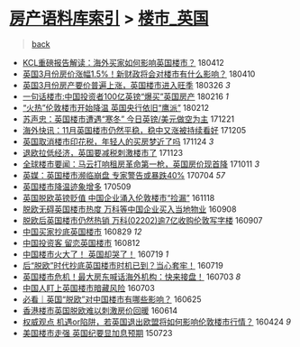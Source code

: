 [房产语料库索引](../../README.md)  > [楼市_英国](楼市_英国.md)
====
> [back](../README.md)

- [KCL重磅报告解读：海外买家如何影响英国楼市？](http://jkwz.applinzi.com/ittc/7091152190028907531.html#KCL%E9%87%8D%E7%A3%85%E6%8A%A5%E5%91%8A%E8%A7%A3%E8%AF%BB%EF%BC%9A%E6%B5%B7%E5%A4%96%E4%B9%B0%E5%AE%B6%E5%A6%82%E4%BD%95%E5%BD%B1%E5%93%8D%E8%8B%B1%E5%9B%BD%E6%A5%BC%E5%B8%82%EF%BC%9F) 180412  
- [英国3月份房价涨幅1.5%！新财政将会对楼市有什么影响？](http://jkwz.applinzi.com/ittc/7090419189657633808.html#%E8%8B%B1%E5%9B%BD3%E6%9C%88%E4%BB%BD%E6%88%BF%E4%BB%B7%E6%B6%A8%E5%B9%851.5%25%EF%BC%81%E6%96%B0%E8%B4%A2%E6%94%BF%E5%B0%86%E4%BC%9A%E5%AF%B9%E6%A5%BC%E5%B8%82%E6%9C%89%E4%BB%80%E4%B9%88%E5%BD%B1%E5%93%8D%EF%BC%9F) 180410  
- [英国3月份房产要价普遍上涨，英国楼市进入旺季](http://jkwz.applinzi.com/ittc/7084752014200538123.html#%E8%8B%B1%E5%9B%BD3%E6%9C%88%E4%BB%BD%E6%88%BF%E4%BA%A7%E8%A6%81%E4%BB%B7%E6%99%AE%E9%81%8D%E4%B8%8A%E6%B6%A8%EF%BC%8C%E8%8B%B1%E5%9B%BD%E6%A5%BC%E5%B8%82%E8%BF%9B%E5%85%A5%E6%97%BA%E5%AD%A3) 180326 *3* 
- [一句话楼市:中国投资者100亿英镑“爆买”英国房产](http://jkwz.applinzi.com/ittc/7070658292353598481.html#%E4%B8%80%E5%8F%A5%E8%AF%9D%E6%A5%BC%E5%B8%82%3A%E4%B8%AD%E5%9B%BD%E6%8A%95%E8%B5%84%E8%80%85100%E4%BA%BF%E8%8B%B1%E9%95%91%E2%80%9C%E7%88%86%E4%B9%B0%E2%80%9D%E8%8B%B1%E5%9B%BD%E6%88%BF%E4%BA%A7) 180216 *1* 
- [“火热”伦敦楼市开始降温 英国央行依旧“鹰派”](http://jkwz.applinzi.com/ittc/7069286832997401606.html#%E2%80%9C%E7%81%AB%E7%83%AD%E2%80%9D%E4%BC%A6%E6%95%A6%E6%A5%BC%E5%B8%82%E5%BC%80%E5%A7%8B%E9%99%8D%E6%B8%A9+%E8%8B%B1%E5%9B%BD%E5%A4%AE%E8%A1%8C%E4%BE%9D%E6%97%A7%E2%80%9C%E9%B9%B0%E6%B4%BE%E2%80%9D) 180212  
- [苏声忠：英国楼市遭遇“寒冬” 今日英镑/美元做空为主](http://jkwz.applinzi.com/ittc/7049522516358333456.html#%E8%8B%8F%E5%A3%B0%E5%BF%A0%EF%BC%9A%E8%8B%B1%E5%9B%BD%E6%A5%BC%E5%B8%82%E9%81%AD%E9%81%87%E2%80%9C%E5%AF%92%E5%86%AC%E2%80%9D+%E4%BB%8A%E6%97%A5%E8%8B%B1%E9%95%91%2F%E7%BE%8E%E5%85%83%E5%81%9A%E7%A9%BA%E4%B8%BA%E4%B8%BB) 171221  
- [海外快讯：11月英国楼市仍然平稳，稳中又涨被持续看好](http://jkwz.applinzi.com/ittc/7043552647393575952.html#%E6%B5%B7%E5%A4%96%E5%BF%AB%E8%AE%AF%EF%BC%9A11%E6%9C%88%E8%8B%B1%E5%9B%BD%E6%A5%BC%E5%B8%82%E4%BB%8D%E7%84%B6%E5%B9%B3%E7%A8%B3%EF%BC%8C%E7%A8%B3%E4%B8%AD%E5%8F%88%E6%B6%A8%E8%A2%AB%E6%8C%81%E7%BB%AD%E7%9C%8B%E5%A5%BD) 171205  
- [英国取消楼市印花税，年轻人的买房梦近了吗](http://jkwz.applinzi.com/ittc/7039454115455829009.html#%E8%8B%B1%E5%9B%BD%E5%8F%96%E6%B6%88%E6%A5%BC%E5%B8%82%E5%8D%B0%E8%8A%B1%E7%A8%8E%EF%BC%8C%E5%B9%B4%E8%BD%BB%E4%BA%BA%E7%9A%84%E4%B9%B0%E6%88%BF%E6%A2%A6%E8%BF%91%E4%BA%86%E5%90%97) 171124 *3* 
- [退欧拉低经济，英国要减税刺激楼市了](http://jkwz.applinzi.com/ittc/7038944615539934225.html#%E9%80%80%E6%AC%A7%E6%8B%89%E4%BD%8E%E7%BB%8F%E6%B5%8E%EF%BC%8C%E8%8B%B1%E5%9B%BD%E8%A6%81%E5%87%8F%E7%A8%8E%E5%88%BA%E6%BF%80%E6%A5%BC%E5%B8%82%E4%BA%86) 171123  
- [全球楼市要闻：马云打响租房革命第一枪，英国房价现首降](http://jkwz.applinzi.com/ittc/7023176265631269904.html#%E5%85%A8%E7%90%83%E6%A5%BC%E5%B8%82%E8%A6%81%E9%97%BB%EF%BC%9A%E9%A9%AC%E4%BA%91%E6%89%93%E5%93%8D%E7%A7%9F%E6%88%BF%E9%9D%A9%E5%91%BD%E7%AC%AC%E4%B8%80%E6%9E%AA%EF%BC%8C%E8%8B%B1%E5%9B%BD%E6%88%BF%E4%BB%B7%E7%8E%B0%E9%A6%96%E9%99%8D) 171011 *3* 
- [英媒：英国楼市濒临崩盘 专家警告或暴跌40%](http://jkwz.applinzi.com/ittc/6986396849135944708.html#%E8%8B%B1%E5%AA%92%EF%BC%9A%E8%8B%B1%E5%9B%BD%E6%A5%BC%E5%B8%82%E6%BF%92%E4%B8%B4%E5%B4%A9%E7%9B%98+%E4%B8%93%E5%AE%B6%E8%AD%A6%E5%91%8A%E6%88%96%E6%9A%B4%E8%B7%8C40%25) 170704 *57* 
- [英国楼市降温迹象增多](http://jkwz.applinzi.com/ittc/6965579224982225925.html#%E8%8B%B1%E5%9B%BD%E6%A5%BC%E5%B8%82%E9%99%8D%E6%B8%A9%E8%BF%B9%E8%B1%A1%E5%A2%9E%E5%A4%9A) 170509  
- [英国脱欧英镑贬值 中国企业涌入伦敦楼市“捡漏”](http://jkwz.applinzi.com/ittc/6901941416787182596.html#%E8%8B%B1%E5%9B%BD%E8%84%B1%E6%AC%A7%E8%8B%B1%E9%95%91%E8%B4%AC%E5%80%BC+%E4%B8%AD%E5%9B%BD%E4%BC%81%E4%B8%9A%E6%B6%8C%E5%85%A5%E4%BC%A6%E6%95%A6%E6%A5%BC%E5%B8%82%E2%80%9C%E6%8D%A1%E6%BC%8F%E2%80%9D) 161118  
- [脱欧无碍英国楼市热度 万科等中国企业买入当地物业](http://jkwz.applinzi.com/ittc/6875436417961952260.html#%E8%84%B1%E6%AC%A7%E6%97%A0%E7%A2%8D%E8%8B%B1%E5%9B%BD%E6%A5%BC%E5%B8%82%E7%83%AD%E5%BA%A6+%E4%B8%87%E7%A7%91%E7%AD%89%E4%B8%AD%E5%9B%BD%E4%BC%81%E4%B8%9A%E4%B9%B0%E5%85%A5%E5%BD%93%E5%9C%B0%E7%89%A9%E4%B8%9A) 160908  
- [脱欧后英国楼市仍然热销 万科(02202)逾7亿收购伦敦写字楼](http://jkwz.applinzi.com/ittc/6875061360894936068.html#%E8%84%B1%E6%AC%A7%E5%90%8E%E8%8B%B1%E5%9B%BD%E6%A5%BC%E5%B8%82%E4%BB%8D%E7%84%B6%E7%83%AD%E9%94%80+%E4%B8%87%E7%A7%91%2802202%29%E9%80%BE7%E4%BA%BF%E6%94%B6%E8%B4%AD%E4%BC%A6%E6%95%A6%E5%86%99%E5%AD%97%E6%A5%BC) 160907  
- [中国买家抄底英国楼市](http://jkwz.applinzi.com/ittc/6871740063662212101.html#%E4%B8%AD%E5%9B%BD%E4%B9%B0%E5%AE%B6%E6%8A%84%E5%BA%95%E8%8B%B1%E5%9B%BD%E6%A5%BC%E5%B8%82) 160829 *12* 
- [中国投资客 留恋英国楼市](http://jkwz.applinzi.com/ittc/6865410723487941637.html#%E4%B8%AD%E5%9B%BD%E6%8A%95%E8%B5%84%E5%AE%A2+%E7%95%99%E6%81%8B%E8%8B%B1%E5%9B%BD%E6%A5%BC%E5%B8%82) 160812  
- [中国楼市火大了！ 英国却哭了！](http://jkwz.applinzi.com/ittc/6856636468382139396.html#%E4%B8%AD%E5%9B%BD%E6%A5%BC%E5%B8%82%E7%81%AB%E5%A4%A7%E4%BA%86%EF%BC%81+%E8%8B%B1%E5%9B%BD%E5%8D%B4%E5%93%AD%E4%BA%86%EF%BC%81) 160719 *1* 
- [后“脱欧”时代抄底英国楼市时机已到？当心套牢！](http://jkwz.applinzi.com/ittc/6856615559038501892.html#%E5%90%8E%E2%80%9C%E8%84%B1%E6%AC%A7%E2%80%9D%E6%97%B6%E4%BB%A3%E6%8A%84%E5%BA%95%E8%8B%B1%E5%9B%BD%E6%A5%BC%E5%B8%82%E6%97%B6%E6%9C%BA%E5%B7%B2%E5%88%B0%EF%BC%9F%E5%BD%93%E5%BF%83%E5%A5%97%E7%89%A2%EF%BC%81) 160719  
- [英国楼市危机！最大房东喊话海外机构：快来接盘！](http://jkwz.applinzi.com/ittc/6850589061429068805.html#%E8%8B%B1%E5%9B%BD%E6%A5%BC%E5%B8%82%E5%8D%B1%E6%9C%BA%EF%BC%81%E6%9C%80%E5%A4%A7%E6%88%BF%E4%B8%9C%E5%96%8A%E8%AF%9D%E6%B5%B7%E5%A4%96%E6%9C%BA%E6%9E%84%EF%BC%9A%E5%BF%AB%E6%9D%A5%E6%8E%A5%E7%9B%98%EF%BC%81) 160703 *8* 
- [中国人盯上英国楼市暗藏风险](http://jkwz.applinzi.com/ittc/6850574245071160324.html#%E4%B8%AD%E5%9B%BD%E4%BA%BA%E7%9B%AF%E4%B8%8A%E8%8B%B1%E5%9B%BD%E6%A5%BC%E5%B8%82%E6%9A%97%E8%97%8F%E9%A3%8E%E9%99%A9) 160703  
- [必看｜英国“脱欧”对中国楼市有哪些影响？](http://jkwz.applinzi.com/ittc/6847691450267206660.html#%E5%BF%85%E7%9C%8B%EF%BD%9C%E8%8B%B1%E5%9B%BD%E2%80%9C%E8%84%B1%E6%AC%A7%E2%80%9D%E5%AF%B9%E4%B8%AD%E5%9B%BD%E6%A5%BC%E5%B8%82%E6%9C%89%E5%93%AA%E4%BA%9B%E5%BD%B1%E5%93%8D%EF%BC%9F) 160625  
- [香港楼市英国脱欧难以刺激房价回暖](http://jkwz.applinzi.com/ittc/6843615023431418884.html#%E9%A6%99%E6%B8%AF%E6%A5%BC%E5%B8%82%E8%8B%B1%E5%9B%BD%E8%84%B1%E6%AC%A7%E9%9A%BE%E4%BB%A5%E5%88%BA%E6%BF%80%E6%88%BF%E4%BB%B7%E5%9B%9E%E6%9A%96) 160614  
- [权威观点 机遇or陷阱，若英国退出欧盟将如何影响伦敦楼市行情？](http://jkwz.applinzi.com/ittc/6824616694387311621.html#%E6%9D%83%E5%A8%81%E8%A7%82%E7%82%B9+%E6%9C%BA%E9%81%87or%E9%99%B7%E9%98%B1%EF%BC%8C%E8%8B%A5%E8%8B%B1%E5%9B%BD%E9%80%80%E5%87%BA%E6%AC%A7%E7%9B%9F%E5%B0%86%E5%A6%82%E4%BD%95%E5%BD%B1%E5%93%8D%E4%BC%A6%E6%95%A6%E6%A5%BC%E5%B8%82%E8%A1%8C%E6%83%85%EF%BC%9F) 160424 *9* 
- [美国楼市走强 英国纪要显加息预期](http://jkwz.applinzi.com/ittc/547650615218196691.html#%E7%BE%8E%E5%9B%BD%E6%A5%BC%E5%B8%82%E8%B5%B0%E5%BC%BA+%E8%8B%B1%E5%9B%BD%E7%BA%AA%E8%A6%81%E6%98%BE%E5%8A%A0%E6%81%AF%E9%A2%84%E6%9C%9F) 150723  
